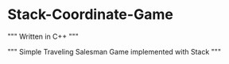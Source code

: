 # Stack-Coordinate-Game

""" Written in C++ """

""" Simple Traveling Salesman Game implemented with Stack """
